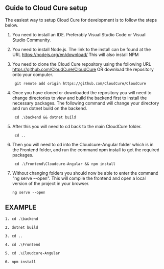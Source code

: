 ## Guide to Cloud Cure setup

The easiest way to setup Cloud Cure for development is to follow the steps below.

1. You need to install an IDE. Preferably Visual Studio Code or Visual Studio Community.
2. You need to install Node.js. The link to the install can be found at the URL https://nodejs.org/en/download/ This will also install NPM
3. You need to clone the Cloud Cure repository using the following URL https://github.com/CloudCure/CloudCure OR download the repository onto your computer.

        git remote add origin https://github.com/CloudCure/CloudCure
4. Once you have cloned or downloaded the repository you will need to change directories to view and build the backend first to install the necessary packages. The following command will change your directory and run dotnet build on the backend.

        cd .\backend && dotnet build
5. After this you will need to cd back to the main CloudCure folder.

        cd ..
7. Then you will need to cd into the Cloudcure-Angular folder which is in the Frontend folder, and run the command npm install to get the required packages.

        cd .\Frontend\Cloudcure-Angular && npm install

11. Without changing folders you should now be able to enter the command "ng serve --open". This will compile the frontend and open a local version of the project in your browser.

        ng serve --open



## EXAMPLE

    1. cd .\backend

    2. dotnet build
    
    3. cd ..
    
    4. cd .\Frontend
    
    5. cd .\Cloudcure-Angular
    
    6. npm install
